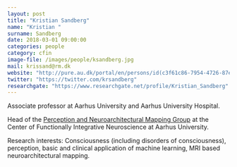 ```yaml
---
layout: post
title: "Kristian Sandberg"
name: "Kristian "
surname: Sandberg
date: 2018-03-01 09:00:00
categories: people
category: cfin
image-file: /images/people/ksandberg.jpg
mail: krissand@rm.dk
website: "http://pure.au.dk/portal/en/persons/id(c3f61c86-7954-4726-87ed-813942f07dbb).html"
twitter: "https://twitter.com/krsandberg"
researchgate: "https://www.researchgate.net/profile/Kristian_Sandberg"
---
```


Associate professor at Aarhus University and Aarhus University Hospital.

Head of the [Perception and Neuroarchitectural Mapping Group](http://cfin.au.dk/cfinmindlab-labs-research-groups/perception-and-neuroarchitectural-mapping-group/) at the Center of Functionally Integrative Neuroscience at Aarhus University.

Research interests: Consciousness (including disorders of consciousness), perception, basic and clinical application of machine learning, MRI based neuroarchitectural mapping.
